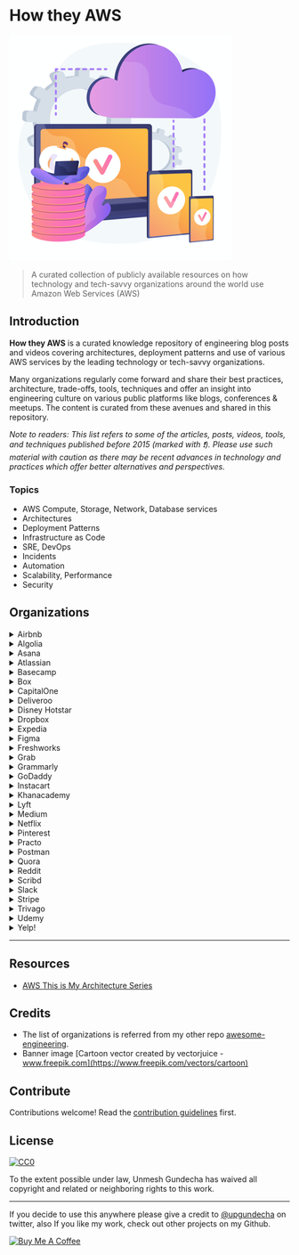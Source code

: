 # How they AWS

![Alt](banner.png "banner")

> A curated collection of publicly available resources on how technology and tech-savvy organizations around the world use Amazon Web Services (AWS)

## Introduction

__How they AWS__ is a curated knowledge repository of engineering blog posts and videos covering architectures, deployment patterns and use of various AWS services by the leading technology or tech-savvy organizations.

Many organizations regularly come forward and share their best practices, architecture, trade-offs, tools, techniques and offer an insight into engineering culture on various public platforms like blogs, conferences & meetups. The content is curated from these avenues and shared in this repository.

_Note to readers: This list refers to some of the articles, posts, videos, tools, and techniques published before 2015 (marked with :exclamation:). Please use such material with caution as there may be recent advances in technology and practices which offer better alternatives and perspectives._

### Topics

* AWS Compute, Storage, Network, Database services
* Architectures
* Deployment Patterns
* Infrastructure as Code
* SRE, DevOps
* Incidents
* Automation
* Scalability, Performance
* Security

## Organizations

<details>
    <summary>Airbnb</summary>

### Blog Posts

* [BinaryAlert: Real-time Serverless Malware Detection , 2017](https://medium.com/airbnb-engineering/binaryalert-real-time-serverless-malware-detection-ca44370c1b90)
* [Introducing Syslog to AWS Kinesis via Osquery, 2016](https://medium.com/airbnb-engineering/introducing-syslog-to-aws-kinesis-via-osquery-da4fc19de5ce)
* [Unlocking Horizontal Scalability in Our Web Serving Tier, 2016](https://medium.com/airbnb-engineering/unlocking-horizontal-scalability-in-our-web-serving-tier-d907449cdbcf)
* [When The Cloud Gets Dark — How Amazon’s Outage Affected Airbnb, 2011](https://medium.com/airbnb-engineering/when-the-cloud-gets-dark-how-amazons-outage-affected-airbnb-66eaf8c0f162) :exclamation:

</details>

<details>
    <summary>Algolia</summary>

### Blog Posts

* [Making Search Talk: Connecting Algolia and Alexa, 2017](https://www.algolia.com/blog/engineering/amazon-alexa-voice-search/)
* [Tips for Reducing the Cost of Your Infrastructure, 2017](https://www.algolia.com/blog/engineering/reducing-infrastructure-cost/)
* [DNS fallback for better resilience, 2015](https://www.algolia.com/blog/engineering/dns-fallback-for-better-resilience/)

</details>

<details>
    <summary>Asana</summary>

### Blog Posts

* [How we modified our infrastructure to deploy an EU data center, 2020](https://blog.asana.com/2020/03/infrastructure-engineering-deploy-eu-data-center/)
* [How to build stable, accessible data infrastructure at a startup, 2014](https://blog.asana.com/2014/11/stable-accessible-data-infrastructure-startup/) :exclamation:

* [Issues Moving to Amazon’s Elastic Load Balancer, 2012](https://blog.asana.com/2012/06/issues-moving-to-amazons-elastic-load-balancer/) :exclamation:

</details>

<details>
    <summary>Atlassian</summary>

### Blog Posts

* [Automated Testing: 5 Lessons from Atlassian’s Kubernetes team on testing infrastructure as code, 2020](https://medium.com/atlassian-engineering/automated-testing-5-lessons-from-atlassians-kubernetes-team-on-testing-infrastructure-as-code-d908ccc2a684)
* [Using an event-driven architecture to improve Jira Software responsiveness, 2019](https://medium.com/atlassian-engineering/using-an-event-driven-architecture-to-improve-jira-software-responsiveness-542ac332f2f)
* [Caching in: performance engineering in Jira Cloud, 2019](https://medium.com/atlassian-engineering/caching-in-performance-engineering-in-jira-cloud-791c079f8fc0)
* [Our not-so-magic journey scaling low latency, multi-region services on AWS, 2019](https://medium.com/atlassian-engineering/our-not-so-magic-journey-scaling-low-latency-multi-region-services-on-aws-398a30687c48)
* ~~[Migrating the Atlassian Identity Platform to AWS](https://www.atlassian.com/engineering/migrating-the-atlassian-identity-platform-to-aws)~~
* ~~[Scaling React server-side rendering in Jira Cloud](https://www.atlassian.com/engineering/scaling-react-server-side-rendering-in-jira-cloud)~~

</details>

<details>
    <summary>Basecamp</summary>

### Blog Posts

* [AWS S3: You’re out of order, 2020](https://m.signalvnoise.com/aws-s3-youre-out-of-order/)
* [How to waste half a day by not reading RFC 1034, 2020](https://m.signalvnoise.com/how-to-waste-half-a-day-by-not-reading-rfc-1034/)
* [Running spot instances effectively with Amazon EKS, 2020](https://m.signalvnoise.com/running-spot-instances-effectively-with-amazon-eks/)
* [Seamless branch deploys with Kubernetes, 2020](https://m.signalvnoise.com/seamless-branch-deploys-with-kubernetes/)

</details>

<details>
    <summary>Box</summary>

### Blog Posts

* [10 lessons learnt scaling Redshift Cluster at Box, 2019](https://medium.com/box-tech-blog/10-lessons-learnt-scaling-redshift-cluster-box-fff7d275524d)
* [Snitch: Putting consistency back into S3, 2018](https://medium.com/box-tech-blog/snitch-putting-consistency-back-into-s3-f1db2b21a07a)

</details>

<details>
    <summary>CapitalOne</summary>

### Blog Posts

* [Advice on Taking the AWS Machine Learning — Specialty Exam, 2021](https://medium.com/capital-one-tech/advice-on-taking-the-aws-machine-learning-specialty-exam-a1f638976795)
* [Automate AWS Infrastructure with Boto 3 — AWS Instance Tags, 2020](https://medium.com/capital-one-tech/automate-aws-infrastructure-with-boto-3-aws-instance-tags-48f638e4de0b)
* [Automate AWS Infrastructure with Boto 3: AWS Health Checks, 2020](https://medium.com/capital-one-tech/automate-aws-infrastructure-with-boto-3-aws-health-checks-e51338ba075)
* [Automate Your AWS Infrastructure with Boto 3 — AWS Snapshots, 2020](https://medium.com/capital-one-tech/automate-your-aws-infrastructure-with-boto-3-aws-snapshots-37906f0bf296)
* [Guardrails for AWS Event-Driven Serverless Architectures, 2020](https://medium.com/capital-one-tech/guardrails-for-aws-event-driven-serverless-architectures-f9bc12ad689f)
* [Starting Out with AWS & DevOps — 10 Tips From an Expert, 2020](https://medium.com/capital-one-tech/starting-out-with-aws-devops-10-tips-from-an-expert-ac93980b235c)
* [Active-Active Shared-Nothing Database Architecture, 2020](https://medium.com/capital-one-tech/active-active-shared-nothing-database-architecture-304957ffb89)
* [AWS Lambda Java Tutorial: Best Practices to Lower Cold Starts, 2020](https://medium.com/capital-one-tech/aws-lambda-java-tutorial-best-practices-to-lower-cold-starts-capital-one-dc1d8806118)
* [AWS Glue: An ETL Solution with Huge Potential, 2020](https://medium.com/capital-one-tech/aws-glue-an-etl-solution-with-huge-potential-91a04a2a0712)
* [Terraform Poka-Yokes — Writing Effective, Scalable, Dynamic, and Error-Resistant Terraform, 2020](https://medium.com/capital-one-tech/terraform-poka-yokes-writing-effective-scalable-dynamic-and-error-resistant-terraform-dcbd6a0ada6a)
* [A Developer Walks into Amazon SageMaker…, 2029](https://medium.com/capital-one-tech/using-k-means-algorithm-and-amazon-sagemaker-ddf736d93867)
* [A Deep Dive Into Seamless Blue/Green Deployment Using AWS CodeDeploy, 2019](https://medium.com/capital-one-tech/seamless-blue-green-deployment-using-aws-codedeploy-4c36c0bbeef4)
* [4 Serverless Myths to Understand Before Getting Started with AWS, 2019](https://medium.com/capital-one-tech/4-serverless-myths-to-understand-before-getting-started-with-aws-48c4ab1203ab)
* [Best Practices for AWS Lambda Container Reuse, 2019](https://medium.com/capital-one-tech/best-practices-for-aws-lambda-container-reuse-6ec45c74b67e)
* [Building Feature Toggles into Terraform, 2019](https://medium.com/capital-one-tech/building-feature-toggles-into-terraform-d75806217647)
* [Multi-Region Deployments with Terraform, 2018](https://medium.com/capital-one-tech/multi-region-deployments-with-terraform-kubernetes-a1f51bb96974)
* [Applying Minification and Uglification to AWS Lambda Functions, 2018](https://medium.com/capital-one-tech/applying-minification-and-uglification-to-aws-lambda-functions-dbc7ad75241)
* [Serverless Transactions Serve Customers, 2017](https://medium.com/capital-one-tech/serverless-transactions-serve-customers-e4a279940707)
* [Building CelebritySleuth — A Serverless Framework Application, 2017](https://medium.com/capital-one-tech/building-celebritysleuth-a-serverless-framework-application-42ce9fe9d22f)
* [Moving One of Capital One’s Largest Customer-Facing Apps to AWS, 2017](https://medium.com/capital-one-tech/moving-one-of-capital-ones-largest-customer-facing-apps-to-aws-668d797af6fc)

</details>

<details>
    <summary>Deliveroo</summary>

### Blog Posts

* [Using AWS EC2 and ECS to host hundreds of services, 2020](https://deliveroo.engineering/2020/06/16/using-aws-ec2-and-ecs-to-host-hundreds-of-services.html)
* [CloudFormation To Terraform, 2020](https://deliveroo.engineering/2020/01/02/CloudFormation-To-Terraform.html)
* [Building a Payments Lambda with Terraform, 2018](https://deliveroo.engineering/2018/07/25/building-a-payments-lambda-with-terraform.html)

</details>

<details>
    <summary>Disney Hotstar</summary>

### Blog Posts

* [High Slope Traffic & K8s Shenanigans, 2020](https://blog.hotstar.com/ipl-2020-infrastructure-in-perspective-fe00a21963ea)
* [Journey from EC2 to Containers, 2020](https://blog.hotstar.com/hotstars-journey-from-ec2-to-containers-86ea4e4880fd)
* [GoCD on Kubernetes, 2020](https://blog.hotstar.com/gocd-on-kubernetes-a4d90212d5f4)
* [Building Pubsub for 50M concurrent socket connections, 2019](https://blog.hotstar.com/building-pubsub-for-50m-concurrent-socket-connections-5506e3c3dabf)
* [Scaling for Tsunami traffic, 2019](https://blog.hotstar.com/scaling-for-tsunami-traffic-2ec290c37504)
* [Infrastructure Security as a product for Hotstar, 2020](https://blog.hotstar.com/realizing-infrastructure-security-as-a-product-for-hotstar-in-90-120-days-4e24f84b65f0)
* [Saving Millions : Leveraging EC2 Spots at scale, 2018](https://blog.hotstar.com/saving-millions-leveraging-ec2-spots-at-scale-dbcb573ff557)

### Videos

* [AWS re:Invent 2019: Scaling Hotstar.com for 25 million concurrent viewers (CMY302)](https://www.youtube.com/watch?v=mFpqrVxxwKc)

</details>

<details>
    <summary>Dropbox</summary>

## Blog Posts

* [Alki, or how we learned to stop worrying and love cold metadata, 2020](https://dropbox.tech/infrastructure/alki--or-how-we-learned-to-stop-worrying-and-love-cold-metadata)
* [How we designed Dropbox ATF: an async task framework, 2020](https://dropbox.tech/infrastructure/asynchronous-task-scheduling-at-dropbox)
* [Scaling to exabytes and beyond, 2016](https://dropbox.tech/infrastructure/magic-pocket-infrastructure)

</details>

<details>
    <summary>Expedia</summary>

### Blog Posts

* [DynamoDB: Guidelines for faster reads and writes, 2019](https://medium.com/expedia-group-tech/dynamodb-guidelines-for-faster-reads-and-writes-3b172b4c2120)
* [DynamoDB: Efficient Indexes, 2019](https://medium.com/expedia-group-tech/dynamodb-efficient-indexes-cc30c4997012)
* [How to run a Hadoop Application in an ECS Cluster, 2019](https://medium.com/expedia-group-tech/elastic-container-service-when-aws-documentation-is-not-enough-d1288bfb89fb)
* [DynamoDB: Data Modeling, 2018](https://medium.com/expedia-group-tech/dynamodb-data-modeling-c4b02729ac08)
* [DynamoDB: Why migrate to DynamoDB from Cassandra?, 2018](https://medium.com/expedia-group-tech/dynamodb-why-migrate-to-dynamodb-from-cassandra-f4955be87b19)
* [Using API Gateway for Authorization and Authentication, 2018](https://medium.com/expedia-group-tech/using-api-gateway-for-authorization-and-authentication-894a403d8614)
* [re:Invent 2017 — Getting Started with Amazon Aurora, 2017](https://medium.com/expedia-group-tech/re-invent-2017-getting-started-with-amazon-aurora-7691628ad12e)
* [AWS Lessons Learned for Data Processing Pipelines, 2016](https://medium.com/expedia-group-tech/aws-lessons-learned-for-data-processing-pipelines-2c5107bcb048)

</details>

<details>
    <summary>Figma</summary>

### Blog Posts

* [Under the hood of Figma’s infrastructure: Here’s what goes into powering a web-based design tool, 2019](https://www.figma.com/blog/under-the-hood-of-figmas-infrastructure/)

</details>

<details>
    <summary>Freshworks</summary>

### Blog Posts

* [Serving private content from S3 using CloudFront, 2020](https://medium.com/freshworks-engineering-blog/serving-private-content-from-s3-using-cloudfront-a9dd2adb6038)

</details>

<details>
    <summary>Grab</summary>

### Blog Posts

* [Trident - Real-time event processing at scale, 2021](https://engineering.grab.com/trident-real-time-event-processing-at-scale)
* [Optimally scaling Kafka consumer applications, 2020](https://engineering.grab.com/optimally-scaling-kafka-consumer-applications)
* [How We Simplified Our Data Ingestion & Transformation Process, 2019](https://engineering.grab.com/data-ingestion-transformation-product-insights)
* [A Lean and Scalable Data Pipeline to Capture Large Scale Events and Support Experimentation Platform, 2019](https://engineering.grab.com/experimentation-platform-data-pipeline)
* [Querying Big Data in Real-Time with Presto & Grab's TalariaDB, 2019](https://engineering.grab.com/big-data-real-time-presto-talariadb)
* [Troubleshooting Unusual AWS ELB 5XX Error, 2017](https://engineering.grab.com/troubleshooting-unusual-aws-elb-5xx-error)

### Videos

* [Driving Southeast Asia Forward with AWS, 2017](https://engineering.grab.com/driving-southeast-asia-forward-with-aws)

</details>

<details>
    <summary>Grammarly</summary>

### Blog Posts

* [Security Operations in an AWS Environment, 2020](https://www.grammarly.com/blog/engineering/security-infrastructure-aws/)
* [Perfecting Smooth Rolling Updates in Amazon Elastic Container Service, 2020](https://www.grammarly.com/blog/engineering/perfecting-smooth-rolling-updates-in-amazon-elastic-container-service/)

</details>

<details>
    <summary>GoDaddy</summary>

### Blog Posts

* [Securing the Cloud: The GoDaddy Way, 2019](https://sg.godaddy.com/engineering/2019/12/05/securing-the-cloud/)
* [Connecting an On-Premises Data Center to AWS with HA Software VPN Tunnels, 2019](https://sg.godaddy.com/engineering/2019/02/26/software-vpn-channel/)
* [GoDaddy and Amazon EKS, 2018](https://sg.godaddy.com/engineering/2018/06/28/amazon-eks/)

</details>

<details>
    <summary>Instacart</summary>

### Blog Posts

* [Introducing arn, a library for working with AWS ARNs, 2020](https://tech.instacart.com/introducing-arn-a-library-for-working-with-aws-arns-1c1ee17b43e2)
* [Terraforming RDS — Part 1, 2020](https://tech.instacart.com/terraforming-rds-part-1-7cc78f92b24d)
* [Terraforming RDS — Part 2, 2020](https://tech.instacart.com/terraforming-rds-part-2-849cedfafa67)
* [Terraforming RDS — Part 3, 2020](https://tech.instacart.com/terraforming-rds-part-3-9d81a7e2047f)
* [Terraforming RDS — Bonus Anecdote, 2020](https://tech.instacart.com/terraforming-rds-bonus-anecdote-da1437b0403b)
* [Creating a Logical Replica from a Snapshot in RDS Postgres, 2020](https://tech.instacart.com/creating-a-logical-replica-from-a-snapshot-in-rds-postgres-886d9d2c7343)

</details>

<details>
    <summary>Khanacademy</summary>

### Blog Posts

* [The Original Serverless Architecture is Still Here, 2018](https://blog.khanacademy.org/the-original-serverless-architecture-is-still-here/)

</details>

<details>
    <summary>Lyft</summary>

### Blog Posts

* [IAM whatever you say IAM, 2020](https://eng.lyft.com/iam-whatever-you-say-iam-febce59d1e3b)
* [Announcing cni-ipvlan-vpc-k8s: IPvlan overlay-free Kubernetes Networking in AWS, 2017](https://eng.lyft.com/announcing-cni-ipvlan-vpc-k8s-ipvlan-overlay-free-kubernetes-networking-in-aws-95191201476e)
* [SaltStack as an Alternative to Terraform for AWS Orchestration, 2017](https://eng.lyft.com/saltstack-as-an-alternative-to-terraform-for-aws-orchestration-cd2ceb06bf8c)
* [Overcoming AWS Complexity with SaltStack patterns, 2017](https://eng.lyft.com/overcoming-aws-complexity-with-saltstack-patterns-1472981f43c6)
* [Extending IAM Policy and AWS APIs Using KMS and Lambda, 2016](https://eng.lyft.com/extending-iam-policy-and-aws-apis-using-kms-and-lambda-13386dfb36af)
* [Scoping AWS IAM roles to Docker containers, 2016](https://eng.lyft.com/scoping-aws-iam-roles-to-docker-containers-c9c5f8f2f75)

</details>

<details>
  <summary>Medium</summary>

### Blog Posts

* [Scaling Email Infrastructure for Medium Digest, 2020](https://medium.engineering/scaling-email-infrastructure-for-medium-digest-254223c883b8)
* [Starting FARGATE, 2017](https://medium.engineering/starting-fargate-c11abd6aa532)
* [Medium’s DynamoDB Data Source for Apache Spark, 2016](https://medium.engineering/mediums-dynamodb-data-source-for-apache-spark-62c6599a6dfd)
* [How Medium Detects Hotspots in DynamoDB using ElasticSearch, Logstash and Kibana, 2015](https://medium.engineering/how-medium-detects-hotspots-in-dynamodb-using-elasticsearch-logstash-and-kibana-aaa3d6632cfd)

</details>

<details>
    <summary>Netflix</summary>

### Blog Posts

* [Unbundling Data Science Workflows with Metaflow and AWS Step Functions, 2020](https://netflixtechblog.com/unbundling-data-science-workflows-with-metaflow-and-aws-step-functions-d454780c6280)
* [Building Netflix’s Distributed Tracing Infrastructure, 2020](https://netflixtechblog.com/building-netflixs-distributed-tracing-infrastructure-bb856c319304)
* [How Netflix is able to enrich VPC Flow Logs at Hyper Scale to provide Network Insight, 2020](https://netflixtechblog.com/hyper-scale-vpc-flow-logs-enrichment-to-provide-network-insight-e5f1db02910d)
* [Byte Down: Making Netflix’s Data Infrastructure Cost-Effective, 2020](https://netflixtechblog.com/byte-down-making-netflixs-data-infrastructure-cost-effective-fee7b3235032)
* [How Netflix microservices tackle dataset pub-sub, 2019](https://netflixtechblog.com/how-netflix-microservices-tackle-dataset-pub-sub-4a068adcc9a)
* [Cache warming: Agility for a stateful service, 2018](https://netflixtechblog.com/cache-warming-agility-for-a-stateful-service-2d3b1da82642)
* [Netflix Information Security: Preventing Credential Compromise in AWS, 2018](https://netflixtechblog.com/netflix-information-security-preventing-credential-compromise-in-aws-41b112c15179)
* [Netflix Cloud Security: Detecting Credential Compromise in AWS, 2018](https://netflixtechblog.com/netflix-cloud-security-detecting-credential-compromise-in-aws-9493d6fd373a)
* [Auto Scaling Production Services on Titus, 2018](https://netflixtechblog.com/auto-scaling-production-services-on-titus-1f3cd49f5cd7)
* [Netflix Billing Migration to AWS, 2016](https://netflixtechblog.com/netflix-billing-migration-to-aws-451fba085a4)
* [Netflix Billing Migration to AWS — Part II, 2016](https://netflixtechblog.com/netflix-billing-migration-to-aws-part-ii-834f6358126)
* [Netflix Billing Migration to AWS — Part III, 2016](https://netflixtechblog.com/netflix-billing-migration-to-aws-part-iii-7d94ab9d1f59)
* [Creating Your Own EC2 Spot Market, 2015](https://netflixtechblog.com/creating-your-own-ec2-spot-market-6dd001875f5)
* [Using Presto in our Big Data Platform on AWS, 2014](https://netflixtechblog.com/using-presto-in-our-big-data-platform-on-aws-938035909fd4) :exclamation:
* [Lessons Netflix Learned from the AWS Outage, 2011](https://netflixtechblog.com/lessons-netflix-learned-from-the-aws-outage-deefe5fd0c04) :exclamation:
* [5 Lessons We’ve Learned Using AWS, 2010](https://netflixtechblog.com/5-lessons-weve-learned-using-aws-1f2a28588e4c) :exclamation:

### Videos

* [AWS re:Invent 2019: Capacity management made easy with Amazon EC2 Auto Scaling (CMP326-R1)](https://www.youtube.com/watch?v=9BlsFNBnKHc)
* [AWS re:Invent 2019: A day in the life of a Netflix engineer (NFX202)](https://www.youtube.com/watch?v=0QS1TWLooo0)
* [AWS re:Invent 2019: Capacity management made easy with Amazon EC2 Auto Scaling (CMP326-R1)](https://www.youtube.com/watch?v=9BlsFNBnKHc)
* [AWS re:Invent 2019: Monitoring anomalous application behavior (NFX205)](https://www.youtube.com/watch?v=kWJoiZ9yMpg)

</details>

<details>
    <summary>Pinterest</summary>

### Blog Posts

* [Scaling Cache Infrastructure at Pinterest, 2020](https://medium.com/pinterest-engineering/scaling-cache-infrastructure-at-pinterest-422d6d294ece)

</details>

<details>
    <summary>Practo</summary>

### Blog Posts

* [Launching Worker Pod Autoscaler — Solving specific problems with worker scaling in Kubernetes, 2019](https://medium.com/practo-engineering/launching-worker-pod-autoscaler-3f6079728e8b)
* [Serverless flows with Step Functions, 2019](https://medium.com/practo-engineering/serverless-flows-with-step-functions-bac062f8c625)
* [Container Logging @ Practo, 2018](https://medium.com/practo-engineering/container-logging-practo-e1fec7477081)
* [Blue Green Deployment, 2017](https://medium.com/practo-engineering/blue-green-deployment-on-amazon-aws-38b820518411)

</details>

<details>
    <summary>Postman</summary>

### Blog Posts

* [How Postman Engineering handles a million concurrent connections, 2020](https://medium.com/better-practices/how-postman-engineering-handles-a-million-concurrent-connections-15c8807f6393)
* [Kubernetes Tutorial: Your Complete Guide to Deploying an App on AWS with Postman, 2020](https://medium.com/better-practices/kubernetes-tutorial-b6f302a67426)
* [Auditing AWS IAM for better security practices, 2019](https://medium.com/better-practices/auditing-identity-access-management-iam-systems-at-postman-using-postman-8e7549237813)
* [Automate monitoring of inactive cache clusters, 2019](https://medium.com/better-practices/monitor-your-inactive-aws-elasticache-clusters-using-a-postman-collection-fce96e8a4cd1)

</details>

<details>
    <summary>Quora</summary>

### Blog Posts

* [Adopting Kubernetes at Quora, 2019](https://www.quora.com/q/quoraengineering/Adopting-Kubernetes-at-Quora)
* [Qmessage: Handling Billions of Tasks Per Day, 2018](https://www.quora.com/q/quoraengineering/Qmessage-Handling-Billions-of-Tasks-Per-Day)
* [Automated Infrastructure Cost Optimization at Scale with AWS EC2 Reserved Instances, 2018](https://www.quora.com/q/quoraengineering/Automated-Infrastructure-Cost-Optimization-at-Scale-with-AWS-EC2-Reserved-Instances)
* [Ensuring Quora's Resilience to Disaster, 2016](https://www.quora.com/q/quoraengineering/Ensuring-Quoras-Resilience-to-Disaster)

</details>

<details>
    <summary>Reddit</summary>

### Blog Posts

[The Great K8S Migration, 2020](https://redditblog.com/2020/10/12/the-great-k8s-migration/)

</details>

<details>
    <summary>Scribd</summary>

### Blog Posts

* [Automatically recycling EKS worker nodes, 2020](https://tech.scribd.com/blog/2020/Recycle-EKS-Worker-Nodes.html)
* [Using Panther to monitor AWS infrastructure, 2020](https://tech.scribd.com/blog/2020/monitoring-aws-with-panther.html)
* [Using Terraform to integrate Datadog and AWS, 2020](https://tech.scribd.com/blog/2020/managing-datadog-aws-with-terraform.html)
* [Easy read-only ECR access for the entire AWS Organization, 2020](https://tech.scribd.com/blog/2020/orgwide-ecr.html)

</details>

<details>
    <summary>Slack</summary>

### Blog Posts

* [Slack’s Outage on January 4th 2021](https://slack.engineering/slacks-outage-on-january-4th-2021/)

</details>

<details>
    <summary>Stripe</summary>

### Blog Posts

* [The secret life of DNS packets: investigating complex networks, 2020](https://stripe.com/blog/engineering)
* [Effectively using AWS Reserved Instances, 2018](https://stripe.com/blog/aws-reserved-instances)
* [Tips for Reducing the Cost of Your Infrastructure, 2017](https://www.algolia.com/blog/reducing-infrastructure-cost/)
* [DNS fallback for better resilience, 2015](https://www.algolia.com/blog/dns-fallback-for-better-resilience/)

</details>

<details>
    <summary>Trivago</summary>

### Blog Posts

* [Circuit Breaker with AWS Step Functions, 2019](https://tech.trivago.com/2019/04/09/circuit-breaker-with-aws-step-functions/)

</details>

<details>
    <summary>Udemy</summary>

### Blog Posts

* [Delivering AI/ML Products Efficiently: The Single-Node Machine Learning Workflow, 2021](https://medium.com/udemy-engineering/delivering-ai-ml-products-efficiently-the-single-node-machine-learning-workflow-bad1389410af)
* [Supporting Multiple Time Zones on Hive with Single Data Source, 2020](https://medium.com/udemy-engineering/supporting-multiple-time-zones-on-hive-with-single-data-source-b884cba46451)
* [Improving Amazon Redshift Performance: Our Data Warehouse Story, 2018](https://medium.com/udemy-engineering/improving-amazon-redshift-performance-our-data-warehouse-story-5ec1282c13d8)

</details>

<details>
    <summary>Yelp!</summary>

### Blog Posts

* [Orchestrating Cassandra on Kubernetes with Operators, 2020](https://engineeringblog.yelp.com/2020/11/orchestrating-cassandra-on-kubernetes-with-operators.html)
* [Autoscaling AWS Step Functions Activities, 2019](https://engineeringblog.yelp.com/2019/06/autoscaling-aws-step-functions-activities.html)
* [Breaking down the monolith with AWS Step Functions, 2017](https://engineeringblog.yelp.com/2017/11/breaking-down-the-monolith-with-aws-step-functions.html)

</details>

---

## Resources

* [AWS This is My Architecture Series](https://aws.amazon.com/this-is-my-architecture/)

## Credits

* The list of organizations is referred from my other repo [awesome-engineering](https://github.com/upgundecha/awesome-engineering).
* Banner image [Cartoon vector created by vectorjuice - www.freepik.com](https://www.freepik.com/vectors/cartoon)

## Contribute

Contributions welcome! Read the [contribution guidelines](contributing.md) first.

## License

[![CC0](https://mirrors.creativecommons.org/presskit/buttons/88x31/svg/cc-zero.svg)](https://creativecommons.org/publicdomain/zero/1.0)

To the extent possible under law, Unmesh Gundecha has waived all copyright and
related or neighboring rights to this work.

---

If you decide to use this anywhere please give a credit to [@upgundecha](https://www.twitter.com/upgundecha) on twitter, also If you like my work, check out other projects on my Github.

<a href="https://www.buymeacoffee.com/upgundecha" target="_blank"><img src="https://cdn.buymeacoffee.com/buttons/default-orange.png" alt="Buy Me A Coffee" height="41" width="174"></a>
